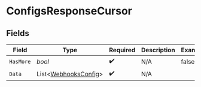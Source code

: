 # ConfigsResponseCursor


## Fields

| Field                                                             | Type                                                              | Required                                                          | Description                                                       | Example                                                           |
| ----------------------------------------------------------------- | ----------------------------------------------------------------- | ----------------------------------------------------------------- | ----------------------------------------------------------------- | ----------------------------------------------------------------- |
| `HasMore`                                                         | *bool*                                                            | :heavy_check_mark:                                                | N/A                                                               | false                                                             |
| `Data`                                                            | List<[WebhooksConfig](../../Models/Components/WebhooksConfig.md)> | :heavy_check_mark:                                                | N/A                                                               |                                                                   |